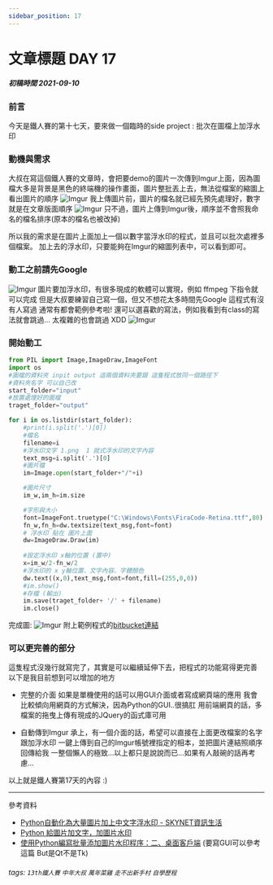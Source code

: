 ```yaml
---
sidebar_position: 17
---
```


# 文章標題 DAY 17

##### 初稿時間 2021-09-10  

### 前言

今天是鐵人賽的第十七天，要來做一個臨時的side project : 批次在圖檔上加浮水印

### 動機與需求

大叔在寫這個鐵人賽的文章時，會把要demo的圖片一次傳到Imgur上面，因為圖檔大多是背景是黑色的終端機的操作畫面，圖片整批丟上去，無法從檔案的縮圖上看出圖片的順序
![Imgur](https://i.imgur.com/YVr7M8A.png)
我上傳圖片前，圖片的檔名就已經先預先處理好，數字就是在文章版面順序
![Imgur](https://i.imgur.com/e99vd5C.png)
只不過，圖片上傳到Imgur後，順序並不會照我命名的檔名排序(原本的檔名也被改掉)

所以我的需求是在圖片上面加上一個以數字當浮水印的程式，並且可以批次處裡多個檔案。
加上去的浮水印，只要能夠在Imgur的縮圖列表中，可以看到即可。

### 動工之前請先Google

![Imgur](https://i.imgur.com/pnIdWvp.png)
圖片要加浮水印，有很多現成的軟體可以實現，例如 ffmpeg 下指令就可以完成
但是大叔要練習自己寫一個，但又不想花太多時間先Google 這程式有沒有人寫過
通常有都會範例參考啦! 還可以選喜歡的寫法，例如我看到有class的寫法就會跳過...
太複雜的也會跳過 XDD
![Imgur](https://i.imgur.com/qfea9hj.jpg)

### 開始動工

``` python
from PIL import Image,ImageDraw,ImageFont
import os
#圖檔的資料夾 inpit output 這兩個資料夾要跟 這隻程式放同一個路徑下
#資料夾名字 可以自己改
start_folder="input"
#放置處理好的圖檔
traget_folder="output"

for i in os.listdir(start_folder):
    #print(i.split('.')[0])
    #檔名
    filename=i
    #浮水印文字 1.png  1 就式浮水印的文字內容
    text_msg=i.split('.')[0]
    #圖片檔
    im=Image.open(start_folder+"/"+i)

    #圖片尺寸
    im_w,im_h=im.size

    #字形與大小
    font=ImageFont.truetype("‪C:\Windows\Fonts\FiraCode-Retina.ttf",80)
    fn_w,fn_h=dw.textsize(text_msg,font=font)
    # 浮水印 貼在 圖片上面
    dw=ImageDraw.Draw(im)
    
    #設定浮水印 x軸的位置 (置中)
    x=im_w/2-fn_w/2
    #浮水印的 x y軸位置、文字內容、字體顏色
    dw.text((x,0),text_msg,font=font,fill=(255,0,0))
    #im.show()
    #存檔 (輸出)
    im.save(traget_folder+ '/' + filename)
    im.close()
```

完成圖:
![Imgur](https://i.imgur.com/o0Tbg8S.png)
附上範例程式的[bitbucket連結](https://bit.ly/3BZoDTZ)

### 可以更完善的部分

這隻程式沒幾行就寫完了，其實是可以繼續延伸下去，把程式的功能寫得更完善
以下是我目前想到可以增加的地方

* 完整的介面
如果是單機使用的話可以用GUI介面或者寫成網頁端的應用
我會比較傾向用網頁的方式解決，因為Python的GUI..很搞肛
用前端網頁的話，多檔案的拖曳上傳有現成的JQuery的函式庫可用

* 自動傳到Imgur
承上，有一個介面的話，希望可以直接在上面更改檔案的名字跟加浮水印
一鍵上傳到自己的Imgur帳號裡指定的相本，並把圖片連結照順序回傳給我
一整個懶人的極致...以上都只是說說而已...如果有人敲碗的話再考慮...

以上就是鐵人賽第17天的內容 :)  

---
參考資料

* [Python自動化為大量圖片加上中文字浮水印 - SKYNET資訊生活](http://hophd.com/python-chinese-watermark/)
* [Python 給圖片加文字，加圖片水印](https://www.itread01.com/content/1548006329.html)
* [使用Python編寫批量添加圖片水印程序：二、桌面客戶端](https://kknews.cc/code/emypx3q.html)
(要寫GUI可以參考這篇 But是Qt不是Tk)

###### tags: `13th鐵人賽` `中年大叔` `萬年菜雞` `走不出新手村` `自學歷程`
